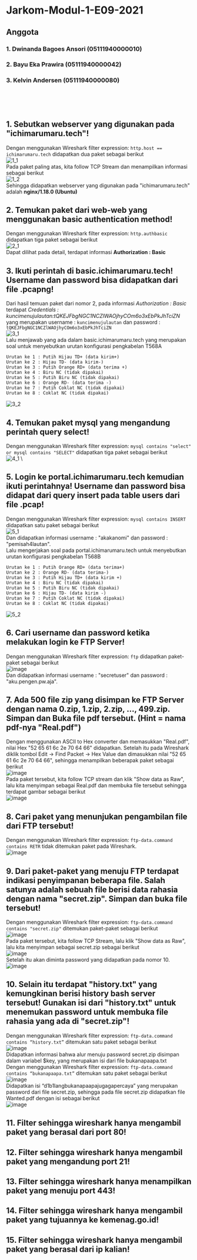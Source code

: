 # Jarkom-Modul-1-E09-2021

## Anggota
### 1. Dwinanda Bagoes Ansori (05111940000010)
### 2. Bayu Eka Prawira (05111940000042)
### 3. Kelvin Andersen (05111940000080)

<br><br><br>

## 1. Sebutkan webserver yang digunakan pada "ichimarumaru.tech"!
Dengan menggunakan Wireshark filter expression: ```http.host == ichimarumaru.tech``` didapatkan dua paket sebagai berikut \
![1_1](./Picture/No1_1.png) \
Pada paket paling atas, kita follow TCP Stream dan menampilkan informasi sebagai berikut \
![1_2](./Picture/No1_2.png) \
Sehingga didapatkan webserver yang digunakan pada "ichimarumaru.tech" adalah **nginx/1.18.0 (Ubuntu)**

## 2. Temukan paket dari web-web yang menggunakan basic authentication method!
Dengan menggunakan Wireshark filter expression: ```http.authbasic``` didapatkan tiga paket sebagai berikut \
![2_1](./Picture/No2_1.png) \
Dapat dilihat pada detail, terdapat informasi **Authorization : Basic**

## 3. Ikuti perintah di basic.ichimarumaru.tech! Username dan password bisa didapatkan dari file .pcapng!
Dari hasil temuan paket dari nomor 2, pada informasi *Authorization : Basic* terdapat *Credentials : kuncimenujulautan:tQKEJFbgNGC1NCZlWAOjhyCOm6o3xEbPkJhTciZN* yang merupakan username : ```kuncimenujulautan``` dan password : ```tQKEJFbgNGC1NCZlWAOjhyCOm6o3xEbPkJhTciZN``` \
![3_1](./Picture/No3_1.png) \
Lalu menjawab yang ada dalam basic.ichimarumaru.tech yang merupakan soal untuk menyebutkan urutan konfigurasi pengkabelan T568A
```
Urutan ke 1 : Putih Hijau TD+ (data kirim+)
Urutan ke 2 : Hijau TD- (data kirim-)
Urutan ke 3 : Putih Orange RD+ (data terima +)
Urutan ke 4 : Biru NC (tidak dipakai)
Urutan ke 5 : Putih Biru NC (tidak dipakai)
Urutan ke 6 : Orange RD- (data terima -)
Urutan ke 7 : Putih Coklat NC (tidak dipakai)
Urutan ke 8 : Coklat NC (tidak dipakai)
``` 
![3_2](./Picture/No3_2.png)

## 4. Temukan paket mysql yang mengandung perintah query select!
Dengan menggunakan Wireshark filter expression: ```mysql contains "select" or mysql contains "SELECT"``` didapatkan tiga paket sebagai berikut \
![4_1](./Picture/No4_1.png) \

## 5. Login ke portal.ichimarumaru.tech kemudian ikuti perintahnya! Username dan password bisa didapat dari query insert pada table users dari file .pcap!
Dengan menggunakan Wireshark filter expression: ```mysql contains INSERT``` didapatkan satu paket sebagai berikut \
![5_1](./Picture/No5_1.png) \
Dan didapatkan informasi username : "akakanomi" dan password : "pemisah4lautan". \
Lalu mengerjakan soal pada portal.ichimarumaru.tech untuk menyebutkan urutan konfigurasi pengkabelan T568B
```
Urutan ke 1 : Putih Orange RD+ (data terima+)
Urutan ke 2 : Orange RD- (data terima-)
Urutan ke 3 : Putih Hijau TD+ (data kirim +)
Urutan ke 4 : Biru NC (tidak dipakai)
Urutan ke 5 : Putih Biru NC (tidak dipakai)
Urutan ke 6 : Hijau TD- (data kirim -)
Urutan ke 7 : Putih Coklat NC (tidak dipakai)
Urutan ke 8 : Coklat NC (tidak dipakai)
```
![5_2](./Picture/No5_2.png)

## 6. Cari username dan password ketika melakukan login ke FTP Server!
Dengan menggunakan Wireshark filter expression: ```ftp``` didapatkan paket-paket sebagai berikut \
![image](https://user-images.githubusercontent.com/7587945/134762467-c5529531-3f24-4635-87fe-c64c22ef8dca.png) \
Dan didapatkan informasi username : "secretuser" dan password : "aku.pengen.pw.aja".

## 7. Ada 500 file zip yang disimpan ke FTP Server dengan nama 0.zip, 1.zip, 2.zip, ..., 499.zip. Simpan dan Buka file pdf tersebut. (Hint = nama pdf-nya "Real.pdf")
Dengan menggunakan ASCII to Hex converter dan memasukkan "Real.pdf", nilai Hex "52 65 61 6c 2e 70 64 66" didapatkan. Setelah itu pada Wireshark diklik tombol Edit -> Find Packet -> Hex Value dan dimasukkan nilai "52 65 61 6c 2e 70 64 66", sehingga menampilkan beberapak paket sebagai berikut \
![image](https://user-images.githubusercontent.com/7587945/134762581-298d555a-75f1-4719-93f4-7611b364e3b2.png) \
Pada paket tersebut, kita follow TCP stream dan klik "Show data as Raw", lalu kita menyimpan sebagai Real.pdf dan membuka file tersebut sehingga terdapat gambar sebagai berikut \
![image](https://user-images.githubusercontent.com/7587945/134762678-8413389c-5cea-4fef-8825-af237c527c8b.png)

## 8. Cari paket yang menunjukan pengambilan file dari FTP tersebut!
Dengan menggunakan Wireshark filter expression: ```ftp-data.command contains RETR``` tidak ditemukan paket pada Wireshark. \
![image](https://user-images.githubusercontent.com/7587945/134762779-15129994-61ec-4b7d-85ab-1c0fe3e9f216.png)

## 9. Dari paket-paket yang menuju FTP terdapat indikasi penyimpanan beberapa file. Salah satunya adalah sebuah file berisi data rahasia dengan nama "secret.zip". Simpan dan buka file tersebut!
Dengan menggunakan Wireshark filter expression: ```ftp-data.command contains "secret.zip"``` ditemukan paket-paket sebagai berikut \
![image](https://user-images.githubusercontent.com/7587945/134762837-9dcdd1ed-b4cf-4ddf-b126-c62d0f0a3587.png) \
Pada paket tersebut, kita follow TCP Stream, lalu klik "Show data as Raw", lalu kita menyimpan sebagai secret.zip sebagai berikut \
![image](https://user-images.githubusercontent.com/7587945/134762919-3910c5f3-8dcd-471e-ac5e-7d57a23750ca.png) \
Setelah itu akan diminta password yang didapatkan pada nomor 10. \
![image](https://user-images.githubusercontent.com/7587945/134762947-c965cb9c-cfb4-4860-a0f9-f12460e72a75.png)

## 10. Selain itu terdapat "history.txt" yang kemungkinan berisi history bash server tersebut! Gunakan isi dari "history.txt" untuk menemukan password untuk membuka file rahasia yang ada di "secret.zip"!
Dengan menggunakan Wireshark filter expression: ```ftp-data.command contains “history.txt”``` ditemukan satu paket sebagai berikut \
![image](https://user-images.githubusercontent.com/7587945/134762998-aeb8baca-e575-49b1-9cc1-83743e5b4bec.png) \
Didapatkan informasi bahwa alur menuju password secret.zip disimpan dalam variabel $key, yang merupakan isi dari file bukanapaapa.txt \
Dengan menggunakan Wireshark filter expression: ```ftp-data.command contains “bukanapaapa.txt”``` ditemukan satu paket sebagai berikut \
![image](https://user-images.githubusercontent.com/7587945/134763083-ad3953e9-f56e-45da-87df-efe1e8bed02f.png) \
Didapatkan isi “d1b1langbukanapaapajugagapercaya” yang merupakan password dari file secret.zip, sehingga pada file secret.zip didapatkan file Wanted.pdf dengan isi sebagai berikut \
![image](https://user-images.githubusercontent.com/7587945/134763164-1405495c-14ab-4fd4-80bd-66b303d1b7fe.png)

## 11. Filter sehingga wireshark hanya mengambil paket yang berasal dari port 80!
## 12. Filter sehingga wireshark hanya mengambil paket yang mengandung port 21!
## 13. Filter sehingga wireshark hanya menampilkan paket yang menuju port 443!
## 14. Filter sehingga wireshark hanya mengambil paket yang tujuannya ke kemenag.go.id!
## 15. Filter sehingga wireshark hanya mengambil paket yang berasal dari ip kalian!
